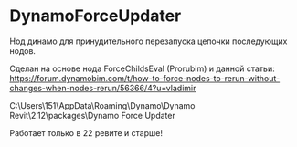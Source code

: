 # DynamoForceUpdater

Нод динамо для принудительного перезапуска цепочки последующих нодов.

Сделан на основе нода ForceChildsEval (Prorubim) и данной статьи: 
https://forum.dynamobim.com/t/how-to-force-nodes-to-rerun-without-changes-when-nodes-rerun/56366/4?u=vladimir


C:\Users\151\AppData\Roaming\Dynamo\Dynamo Revit\2.12\packages\Dynamo Force Updater

Работает только в 22 ревите и старше!
